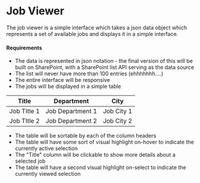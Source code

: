 # Job Viewer
The job viewer is a simple interface which takes a json data object which represents a set of available jobs and displays it in a simple interface.

#### Requirements
* The data is represented in json notation - the final version of this will be built on SharePoint, with a SharePoint list API serving as the data source
* The list will never have more than 100 entries (ehhhhhhh....)
* The entire interface will be responsive
* The jobs will be displayed in a simple table

| Title       | Department       | City       |
| ----------- | ---------------- | ---------- |
| Job TItle 1 | Job Department 1 | Job City 1 |
| Job TItle 2 | Job Department 2 | Job City 2 |

* The table will be sortable by each of the column headers
* The table will have some sort of visual highlight on-hover to indicate the currently active selection
* The "Title" column will be clickable to show more details about a selected job
* The table will have a second visual highlight on-select to indicate the currently viewed selection